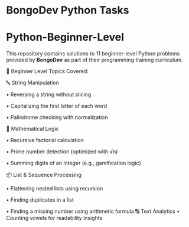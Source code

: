 # BongoDev Python Tasks
# Python-Beginner-Level

This repository contains solutions to 11 beginner-level Python problems provided by **BongoDev** as part of their programming training curriculum.

📘 Beginner Level Topics Covered:

🔤 String Manipulation

• Reversing a string without slicing

• Capitalizing the first letter of each word

• Palindrome checking with normalization

🔢 Mathematical Logic

• Recursive factorial calculation

• Prime number detection (optimized with √n)

• Summing digits of an integer (e.g., gamification logic)

📦 List & Sequence Processing

• Flattening nested lists using recursion

• Finding duplicates in a list

• Finding a missing number using arithmetic formula
🔠 Text Analytics
• Counting vowels for readability insights
